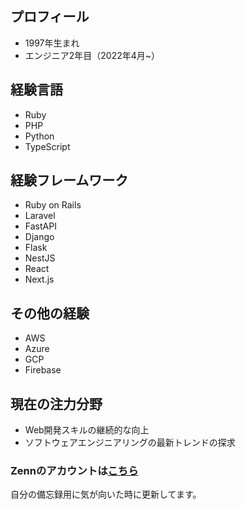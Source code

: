## プロフィール

- 1997年生まれ
- エンジニア2年目（2022年4月~）

## 経験言語

- Ruby
- PHP
- Python
- TypeScript


## 経験フレームワーク

- Ruby on Rails
- Laravel
- FastAPI
- Django
- Flask
- NestJS
- React
- Next.js


## その他の経験

- AWS
- Azure
- GCP
- Firebase


## 現在の注力分野

- Web開発スキルの継続的な向上
- ソフトウェアエンジニアリングの最新トレンドの探求


### Zennのアカウントは[こちら](URL "https://zenn.dev/hisasy")
自分の備忘録用に気が向いた時に更新してます。